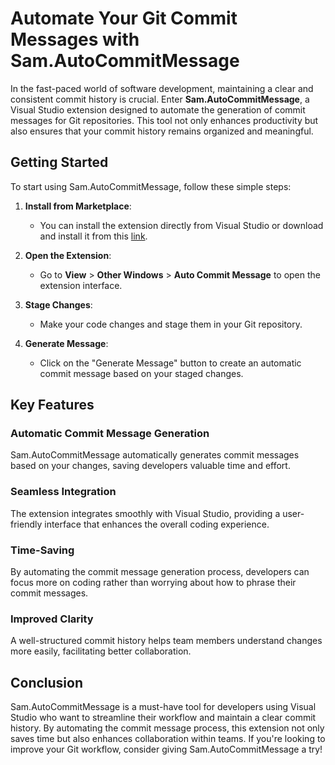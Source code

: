 # Automate Your Git Commit Messages with Sam.AutoCommitMessage

In the fast-paced world of software development, maintaining a clear and consistent commit history is crucial. Enter **Sam.AutoCommitMessage**, a Visual Studio extension designed to automate the generation of commit messages for Git repositories. This tool not only enhances productivity but also ensures that your commit history remains organized and meaningful.

## Getting Started

To start using Sam.AutoCommitMessage, follow these simple steps:

1. **Install from Marketplace**:
   - You can install the extension directly from Visual Studio or download and install it from this [link](https://marketplace.visualstudio.com/items?itemName=samanazadi1996.Sam.AutoCommitMessage).

2. **Open the Extension**:
   - Go to **View** > **Other Windows** > **Auto Commit Message** to open the extension interface.

3. **Stage Changes**:
   - Make your code changes and stage them in your Git repository.

4. **Generate Message**:
   - Click on the "Generate Message" button to create an automatic commit message based on your staged changes.


## Key Features

### Automatic Commit Message Generation
Sam.AutoCommitMessage automatically generates commit messages based on your changes, saving developers valuable time and effort.

### Seamless Integration
The extension integrates smoothly with Visual Studio, providing a user-friendly interface that enhances the overall coding experience.

### Time-Saving
By automating the commit message generation process, developers can focus more on coding rather than worrying about how to phrase their commit messages.

### Improved Clarity
A well-structured commit history helps team members understand changes more easily, facilitating better collaboration.

## Conclusion

Sam.AutoCommitMessage is a must-have tool for developers using Visual Studio who want to streamline their workflow and maintain a clear commit history. By automating the commit message process, this extension not only saves time but also enhances collaboration within teams. If you're looking to improve your Git workflow, consider giving Sam.AutoCommitMessage a try!
